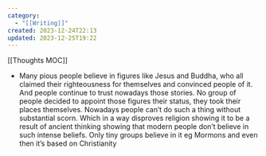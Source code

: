 ```yaml
---
category:
  - "[[Writing]]"
created: 2023-12-24T22:13
updated: 2023-12-25T19:22
---
```

[[Thoughts MOC]]
- Many pious people believe in figures like Jesus and Buddha, who all claimed their righteousness for themselves and convinced people of it. And people continue to trust nowadays those stories. No group of people decided to appoint those figures their status, they took their places themselves. Nowadays people can’t do such a thing without substantial scorn. Which in a way disproves religion showing it to be a result of ancient thinking showing that modern people don’t believe in such intense beliefs. Only tiny groups believe in it eg Mormons and even then it’s based on Christianity